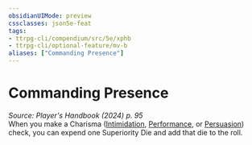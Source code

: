 ```yaml
---
obsidianUIMode: preview
cssclasses: json5e-feat
tags:
- ttrpg-cli/compendium/src/5e/xphb
- ttrpg-cli/optional-feature/mv-b
aliases: ["Commanding Presence"]
---
```

# Commanding Presence
*Source: Player's Handbook (2024) p. 95*  
When you make a Charisma ([Intimidation](3-Mechanics/CLI/rules/skills.md#Intimidation), [Performance](3-Mechanics/CLI/rules/skills.md#Performance), or [Persuasion](3-Mechanics/CLI/rules/skills.md#Persuasion)) check, you can expend one Superiority Die and add that die to the roll.